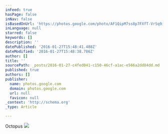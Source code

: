 ```yaml
---
inFeed: true
hasPage: false
inNav: false
isBasedOnUrl: 'https://photos.google.com/photo/AF1QipM7ss8p7FXfT-VrSq9i7lbZrqgXd4KGSNLMLCt_'
inLanguage: null
starred: false
keywords: []
description: ''
datePublished: '2016-01-27T15:48:41.488Z'
dateModified: '2016-01-27T15:48:38.786Z'
author: []
title: ''
sourcePath: _posts/2016-01-27-c4fed041-c150-46cf-a1ac-e566a2dd84dd.md
published: true
authors: []
publisher:
  name: photos.google.com
  domain: photos.google.com
  url: null
  favicon: null
_context: 'http://schema.org'
_type: Article

---
```

Octopus
![](https://lh3.googleusercontent.com/hZwwMXKokECFYZvm0qcO5TZm2nEv-boQD3HJaU3kNRWIcVlnjUNTIbrrvQSYVxorsg-7BnUpJM5bBhENLZN3BdeWGAgvKKuVkFTtN1mXRp2z4GeD3Zt7cgM78Drv0F6XQuRpNkuB5xDpSdiJGkAtoP8j3LznLQcFGrKsrT4AQqoe2sQSC_Zmm-W9m-9pz1F2PF6aSIu7t9pTDHTDzWzxTIXcuZ4EwVzb23YLxKOQYNsSO0oHu1w-323bQXIdH7EVh5rQ4p2pT41Ti-CW9CNNviyr4zXsAVU6h83XnSTm5q3VASimV_rfayJ3uhltfRGQz9arjBCW1aExjg5_6Z5Nftqtziaz1mBn7T4YcI3xmXxvAe5B7vxiL-49wg4-SmZsBI7VScwuwPipHdyNa6HsxCQwtOPGadaxoS3Dpy6kqdlBdDVLNfe-aMbD0Ywwy9gWS3RSa5YHIANOHMiSmSpxcJqNsINFjLS4Ie6sTW-uZWcpt2aCYv9o4WKZkMulb4oa7K5XD7QK2S5nPlO5d7E0NBmiGIinKQb79b9PhK0dXvafKhRQtihm0yzoDr27aHS_YVyPdg=w362-h643-no)